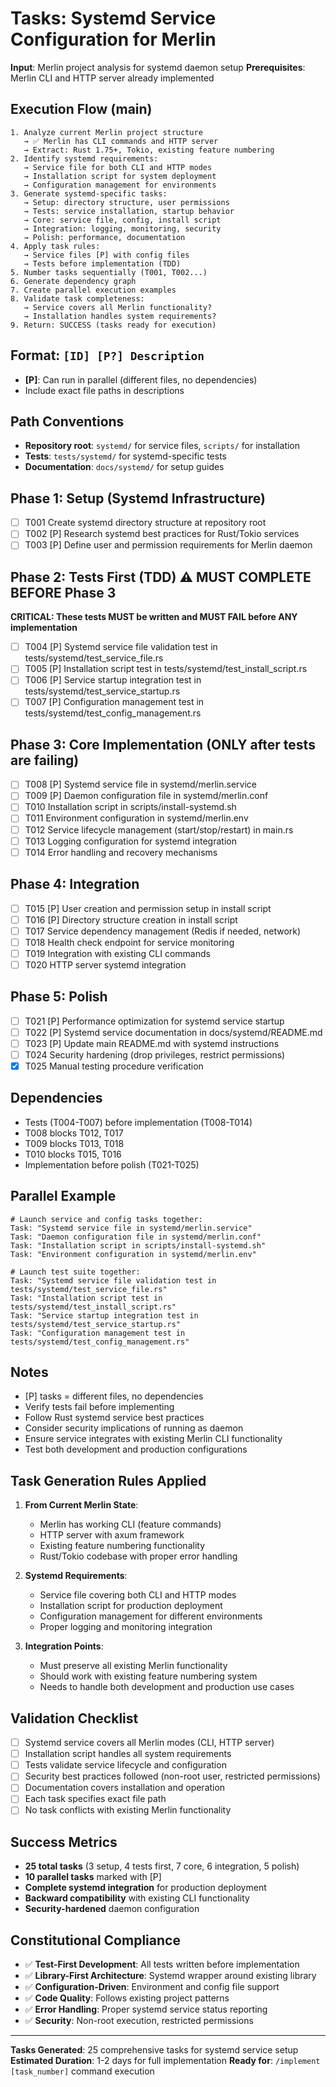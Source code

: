 # Tasks: Systemd Service Configuration for Merlin

**Input**: Merlin project analysis for systemd daemon setup
**Prerequisites**: Merlin CLI and HTTP server already implemented

## Execution Flow (main)
```
1. Analyze current Merlin project structure
   → ✅ Merlin has CLI commands and HTTP server
   → Extract: Rust 1.75+, Tokio, existing feature numbering
2. Identify systemd requirements:
   → Service file for both CLI and HTTP modes
   → Installation script for system deployment
   → Configuration management for environments
3. Generate systemd-specific tasks:
   → Setup: directory structure, user permissions
   → Tests: service installation, startup behavior
   → Core: service file, config, install script
   → Integration: logging, monitoring, security
   → Polish: performance, documentation
4. Apply task rules:
   → Service files [P] with config files
   → Tests before implementation (TDD)
5. Number tasks sequentially (T001, T002...)
6. Generate dependency graph
7. Create parallel execution examples
8. Validate task completeness:
   → Service covers all Merlin functionality?
   → Installation handles system requirements?
9. Return: SUCCESS (tasks ready for execution)
```

## Format: `[ID] [P?] Description`
- **[P]**: Can run in parallel (different files, no dependencies)
- Include exact file paths in descriptions

## Path Conventions
- **Repository root**: `systemd/` for service files, `scripts/` for installation
- **Tests**: `tests/systemd/` for systemd-specific tests
- **Documentation**: `docs/systemd/` for setup guides

## Phase 1: Setup (Systemd Infrastructure)
- [ ] T001 Create systemd directory structure at repository root
- [ ] T002 [P] Research systemd best practices for Rust/Tokio services
- [ ] T003 [P] Define user and permission requirements for Merlin daemon

## Phase 2: Tests First (TDD) ⚠️ MUST COMPLETE BEFORE Phase 3
**CRITICAL: These tests MUST be written and MUST FAIL before ANY implementation**
- [ ] T004 [P] Systemd service file validation test in tests/systemd/test_service_file.rs
- [ ] T005 [P] Installation script test in tests/systemd/test_install_script.rs
- [ ] T006 [P] Service startup integration test in tests/systemd/test_service_startup.rs
- [ ] T007 [P] Configuration management test in tests/systemd/test_config_management.rs

## Phase 3: Core Implementation (ONLY after tests are failing)
- [ ] T008 [P] Systemd service file in systemd/merlin.service
- [ ] T009 [P] Daemon configuration file in systemd/merlin.conf
- [ ] T010 Installation script in scripts/install-systemd.sh
- [ ] T011 Environment configuration in systemd/merlin.env
- [ ] T012 Service lifecycle management (start/stop/restart) in main.rs
- [ ] T013 Logging configuration for systemd integration
- [ ] T014 Error handling and recovery mechanisms

## Phase 4: Integration
- [ ] T015 [P] User creation and permission setup in install script
- [ ] T016 [P] Directory structure creation in install script
- [ ] T017 Service dependency management (Redis if needed, network)
- [ ] T018 Health check endpoint for service monitoring
- [ ] T019 Integration with existing CLI commands
- [ ] T020 HTTP server systemd integration

## Phase 5: Polish
- [ ] T021 [P] Performance optimization for systemd service startup
- [ ] T022 [P] Systemd service documentation in docs/systemd/README.md
- [ ] T023 [P] Update main README.md with systemd instructions
- [ ] T024 Security hardening (drop privileges, restrict permissions)
- [x] T025 Manual testing procedure verification

## Dependencies
- Tests (T004-T007) before implementation (T008-T014)
- T008 blocks T012, T017
- T009 blocks T013, T018
- T010 blocks T015, T016
- Implementation before polish (T021-T025)

## Parallel Example
```
# Launch service and config tasks together:
Task: "Systemd service file in systemd/merlin.service"
Task: "Daemon configuration file in systemd/merlin.conf"
Task: "Installation script in scripts/install-systemd.sh"
Task: "Environment configuration in systemd/merlin.env"

# Launch test suite together:
Task: "Systemd service file validation test in tests/systemd/test_service_file.rs"
Task: "Installation script test in tests/systemd/test_install_script.rs"
Task: "Service startup integration test in tests/systemd/test_service_startup.rs"
Task: "Configuration management test in tests/systemd/test_config_management.rs"
```

## Notes
- [P] tasks = different files, no dependencies
- Verify tests fail before implementing
- Follow Rust systemd service best practices
- Consider security implications of running as daemon
- Ensure service integrates with existing Merlin CLI functionality
- Test both development and production configurations

## Task Generation Rules Applied

1. **From Current Merlin State**:
   - Merlin has working CLI (feature commands)
   - HTTP server with axum framework
   - Existing feature numbering functionality
   - Rust/Tokio codebase with proper error handling

2. **Systemd Requirements**:
   - Service file covering both CLI and HTTP modes
   - Installation script for production deployment
   - Configuration management for different environments
   - Proper logging and monitoring integration

3. **Integration Points**:
   - Must preserve all existing Merlin functionality
   - Should work with existing feature numbering system
   - Needs to handle both development and production use cases

## Validation Checklist
- [ ] Systemd service covers all Merlin modes (CLI, HTTP server)
- [ ] Installation script handles all system requirements
- [ ] Tests validate service lifecycle and configuration
- [ ] Security best practices followed (non-root user, restricted permissions)
- [ ] Documentation covers installation and operation
- [ ] Each task specifies exact file path
- [ ] No task conflicts with existing Merlin functionality

## Success Metrics
- **25 total tasks** (3 setup, 4 tests first, 7 core, 6 integration, 5 polish)
- **10 parallel tasks** marked with [P]
- **Complete systemd integration** for production deployment
- **Backward compatibility** with existing CLI functionality
- **Security-hardened** daemon configuration

## Constitutional Compliance
- ✅ **Test-First Development**: All tests written before implementation
- ✅ **Library-First Architecture**: Systemd wrapper around existing library
- ✅ **Configuration-Driven**: Environment and config file support
- ✅ **Code Quality**: Follows existing project patterns
- ✅ **Error Handling**: Proper systemd service status reporting
- ✅ **Security**: Non-root execution, restricted permissions

---
**Tasks Generated**: 25 comprehensive tasks for systemd service setup
**Estimated Duration**: 1-2 days for full implementation
**Ready for**: `/implement [task_number]` command execution
